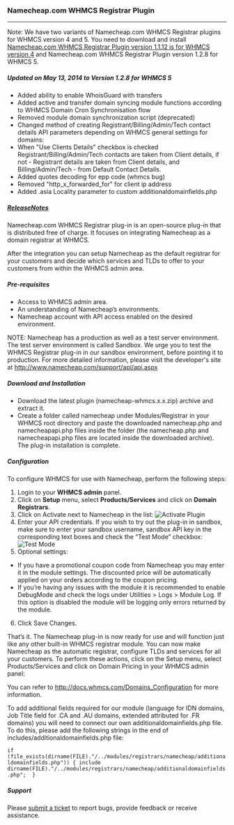 
### Namecheap.com WHMCS Registrar Plugin

***

Note: We have two variants of Namecheap.com WHMCS Registrar plugins for WHMCS version 4 and 5. You need to download and install [Namecheap.com WHMCS Registrar Plugin version 1.1.12 is for WHMCS version 4](https://github.com/namecheap/domains-whmcs4) and Namecheap.com WHMCS Registrar Plugin version 1.2.8 for WHMCS 5.

##### Updated on May 13, 2014 to Version 1.2.8 for WHMCS 5

- Added ability to enable WhoisGuard with transfers
- Added active and transfer domain syncing module functions according to WHMCS Domain Cron Synchronisation flow
- Removed module domain synchronization script (deprecated)
- Changed method of creating Registrant/Billing/Admin/Tech contact details API parameters depending on WHMCS general settings for domains:
- When "Use Clients Details" checkbox is checked Registrant/Billing/Admin/Tech contacts are taken from Client details, if not - Registrant details are taken from Client details, and Billing/Admin/Tech - from Default Contact Details.
- Added quotes decoding for epp code (whmcs bug)
- Removed "http_x_forwarded_for" for client ip address
- Added .asia Locality parameter to custom additionaldomainfields.php
 

##### [ReleaseNotes](https://github.com/namecheap/domains-whmcs/wiki/Changelog)

Namecheap.com WHMCS Registrar plug-in is an open-source plug-in that is distributed free of charge. It focuses on integrating Namecheap as a domain registrar at WHMCS.

After the integration you can setup Namecheap as the default registrar for your customers and decide which services and TLDs to offer to your customers from within the WHMCS admin area.

##### Pre-requisites

- Access to WHMCS admin area.
- An understanding of Namecheap’s environments.
- Namecheap account with API access enabled on the desired environment.

NOTE: Namecheap has a production as well as a test server environment. The test server environment is called Sandbox. We urge you to test the WHMCS Registrar plug-in in our sandbox environment, before pointing it to production. For more detailed information, please visit the developer's site at http://www.namecheap.com/support/api/api.aspx

##### Download and Installation

- Download the latest plugin (namecheap-whmcs.x.x.zip) archive and extract it.
- Create a folder called namecheap under Modules/Registrar in your WHMCS root directory and paste the downloaded namecheap.php and namecheapapi.php files inside the folder (the namecheap.php and namecheapapi.php files are located inside the downloaded archive). The plug-in installation is complete.

##### Configuration

To configure WHMCS for use with Namecheap, perform the following steps:

1. Login to your **WHMCS admin** panel.
2. Click on **Setup** menu, select **Products/Services** and click on **Domain Registrars**.
3. Click on Activate next to Namecheap in the list:
![Activate Plugin](http://files.namecheap.com/images/googlecode/Activate_Namecheap.png)
4. Enter your API credentials. If you wish to try out the plug-in in sandbox, make sure to enter your sandbox username, sandbox API key in the corresponding text boxes and check the “Test Mode” checkbox:
![Test Mode](http://files.namecheap.com/images/googlecode/Configure_Namecheap.png)
5. Optional settings:
 - If you have a promotional coupon code from Namecheap you may enter it in the module settings. The discounted price will be automatically applied on your orders according to the coupon pricing.
 - If you’re having any issues with the module it is recommended to enable DebugMode and check the logs under Utilities > Logs > Module Log. If this option is disabled the module will be logging only errors returned by the module.
6. Click Save Changes.


That’s it. The Namecheap plug-in is now ready for use and will function just like any other built-in WHMCS registrar module. You can now make Namecheap as the automatic registrar, configure TLDs and services for all your customers. To perform these actions, click on the Setup menu, select Products/Services and click on Domain Pricing in your WHMCS admin panel:

You can refer to http://docs.whmcs.com/Domains_Configuration for more information.

To add additional fields required for our module (language for IDN domains, Job Title field for .CA and .AU domains, extended attributed for .FR domains) you will need to connect our own additionaldomainfields.php file. To do this, please add the following strings in the end of includes/additionaldomainfields.php file:

 `if (file_exists(dirname(FILE)."/../modules/registrars/namecheap/additionaldomainfields.php")) {
  include dirname(FILE)."/../modules/registrars/namecheap/additionaldomainfields.php"; 
 }`


##### Support

Please [submit a ticket](https://support.namecheap.com/index.php?/Tickets/Submit) to report bugs, provide feedback or receive assistance.
